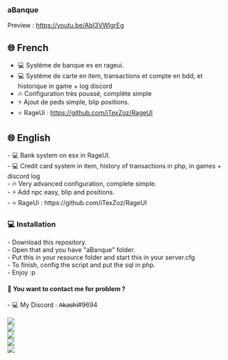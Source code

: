 ### aBanque

Preview : https://youtu.be/AbI3VWlgrEg <br>

<h2> 🌐 French </h2>

- 💻 Système de banque es en rageui. <br>
- 💻 Système de carte en item, transactions et compte en bdd, et historique in game + log discord <br>
- 🔥 Configuration très poussé, complète simple <br>
- ⚡ Ajout de peds simple, blip positions. <br>
- ⭐ RageUi : https://github.com/iTexZoz/RageUI 

<h2> 🌐 English </h2>
- 💻 Bank system on esx in RageUI. <br>
- 💻 Credit card system in item, history of transactions in php, in games + discord log <br>
- 🔥 Very advanced configuration, complete simple. <br>
- ⚡ Add npc easy, blip and positions. <br>
- ⭐ RageUi : https://github.com/iTexZoz/RageUI <br>

<h3> 💻 Installation </h3>
- Download this repository. <br>
- Open that and you have "aBanque" folder. <br>
- Put this in your resource folder and start this in your server.cfg <br>
- To finish, config the script and put the sql in php. <br>
- Enjoy :p <br>

<h4> 📱 You want to contact me for problem ? </h4>
- 💻 My Discord : A̴k̴a̴s̴h̴i̴#9694<br>

<img border="0" src="https://cdn.discordapp.com/attachments/780131463160397825/884888643104276510/unknown.png"> <br>
<img border="0" src="https://cdn.discordapp.com/attachments/780131463160397825/884888174764097596/unknown.png"> <br>
<img border="0" src="https://cdn.discordapp.com/attachments/780131463160397825/884888338589433866/unknown.png"> <br>
<img border="0" src="https://cdn.discordapp.com/attachments/780131463160397825/884888422223872010/unknown.png"> <br>
<img border="0" src="https://cdn.discordapp.com/attachments/780131463160397825/884888510694326332/unknown.png"> <br>


